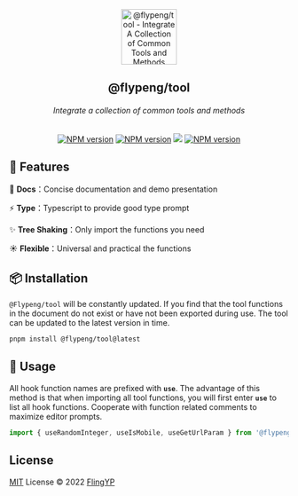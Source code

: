 <div align="center">
<a href="https://github.com/flingyp/YToolUse">
  <img src="https://yyblog.top/flypeng-tool/favicon.png" alt="@flypeng/tool - Integrate A Collection of Common Tools and Methods" width="100">
</a>
<br>
<h2>@flypeng/tool</h2>
<h6>Integrate a collection of common tools and methods</h6>

<a href="https://www.npmjs.com/package/@flypeng/tool" target="__blank"><img src="https://img.shields.io/npm/v/@flypeng/tool" alt="NPM version"></a> <a href="https://www.npmjs.com/package/@flypeng/tool" target="__blank"><img src="https://img.shields.io/npm/l/@flypeng/tool?style=plastic" alt="NPM version"></a> <a href="https://yyblog.top/flypeng-tool"><img src="https://img.shields.io/badge/-Dosc%20%26%20Demo-green" /></a> <a href="https://www.npmjs.com/package/@flypeng/tool" target="__blank"><img src="https://img.shields.io/npm/dm/@flypeng/tool" alt="NPM version"></a>

</div>

## 🚀 Features

🌈 **Docs**：Concise documentation and demo presentation

⚡ **Type**：Typescript to provide good type prompt

✨ **Tree Shaking**：Only import the functions you need

☀️ **Flexible**：Universal and practical the functions

## 📦 Installation

`@Flypeng/tool` will be constantly updated. If you find that the tool functions in the document do not exist or have not been exported during use. The tool can be updated to the latest version in time.

```sh
pnpm install @flypeng/tool@latest
```

## 🎉 Usage

All hook function names are prefixed with **`use`**. The advantage of this method is that when importing all tool functions, you will first enter **`use`** to list all hook functions. Cooperate with function related comments to maximize editor prompts.

```ts
import { useRandomInteger, useIsMobile, useGetUrlParam } from '@flypeng/tool/browser';
```

## License

[MIT](./LICENSE) License © 2022 [FlingYP](https://github.com/flingyp)
